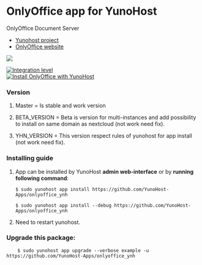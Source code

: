 # OnlyOffice app for YunoHost
OnlyOffice Document Server

- [Yunohost project](https://yunohost.org)
- [OnlyOffice website](https://www.onlyoffice.com)

![](http://kaosenlared.net/wp-content/uploads/2016/10/onlyoffyce-2.jpg)

[![Integration level](https://dash.yunohost.org/integration/onlyoffice_ynh.svg)](https://dash.yunohost.org/appci/app/onlyoffice_ynh)  
[![Install OnlyOffice with YunoHost](https://install-app.yunohost.org/install-with-yunohost.png)](https://install-app.yunohost.org/?app=onlyoffice)

### Version

1. Master = Is stable and work version

2. BETA_VERSION = Beta is version for multi-instances and add possibility to install on same domain as nextcloud (not work need fix).

3. YHN_VERSION = This version respect rules of yunohost for app install (not work need fix).

### Installing guide

 1. App can be installed by YunoHost **admin web-interface** or by **running following command**:

        $ sudo yunohost app install https://github.com/YunoHost-Apps/onlyoffice_ynh
         
        $ sudo yunohost app install --debug https://github.com/YunoHost-Apps/onlyoffice_ynh
         
 2. Need to restart yunohost.
 
### Upgrade this package:

        $ sudo yunohost app upgrade --verbose example -u https://github.com/YunoHost-Apps/onlyoffice_ynh


